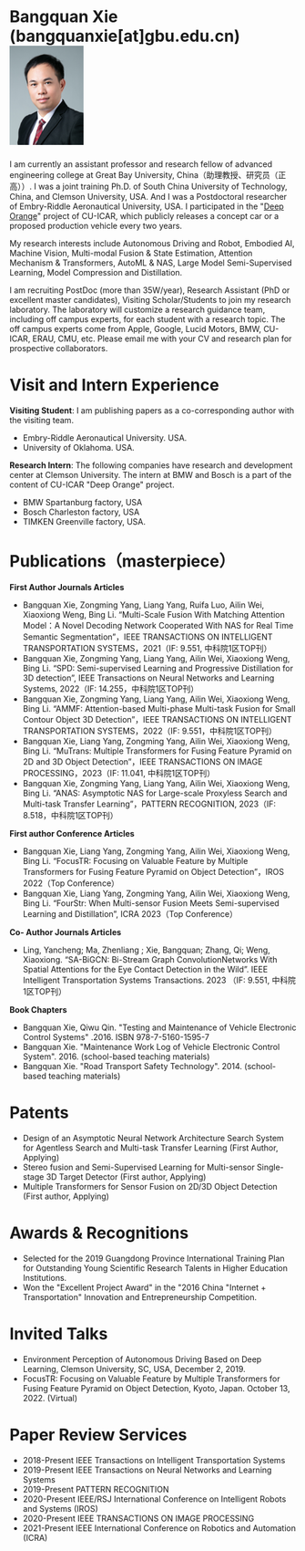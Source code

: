 # **Bangquan Xie** (bangquanxie[at]gbu.edu.cn)                                                                                        <img src="谢帮权(2寸).png" width="130" />
I am currently an assistant professor and research fellow of advanced engineering college at Great Bay University, China（助理教授、研究员（正高））.  I was a joint training Ph.D. of South China University of Technology, China, and Clemson University, USA. And I was a Postdoctoral researcher of Embry-Riddle Aeronautical University, USA. I participated in the "[Deep Orange](https://cuicardeeporange.com/)" project of CU-ICAR, which publicly releases a concept car or a proposed production vehicle every two years.

My research interests include Autonomous Driving and Robot, Embodied AI, Machine Vision, Multi-modal Fusion & State Estimation, Attention Mechanism & Transformers, AutoML & NAS, Large Model Semi-Supervised Learning, Model Compression and Distillation.

I am recruiting PostDoc (more than 35W/year), Research Assistant (PhD or excellent master candidates), Visiting Scholar/Students to join my research laboratory. The laboratory will customize a research guidance team, including off campus experts, for each student with a research topic. The off campus experts come from Apple, Google, Lucid Motors, BMW, CU-ICAR, ERAU, CMU, etc. Please email me with your CV and research plan for prospective collaborators. 

# Visit and Intern Experience
**Visiting Student**: I am publishing papers as a co-corresponding author with the visiting team.
- Embry-Riddle Aeronautical University. USA.                                                                                            
- University of Oklahoma. USA.                                                                               

**Research Intern**: The following companies have research and development center at Clemson University. The intern at BMW and Bosch is a part of the content of CU-ICAR "Deep Orange" project.	
- BMW Spartanburg factory, USA                                                                               
- Bosch Charleston factory, USA                                                                                   
- TIMKEN Greenville factory, USA.        
                                                                
# Publications（masterpiece）
**First Author Journals Articles**
- Bangquan Xie, Zongming Yang, Liang Yang, Ruifa Luo, Ailin Wei, Xiaoxiong Weng, Bing Li. “Multi-Scale Fusion With Matching Attention Model：A Novel Decoding Network Cooperated With NAS for Real Time Semantic Segmentation”，IEEE TRANSACTIONS ON INTELLIGENT TRANSPORTATION SYSTEMS，2021（IF: 9.551, 中科院1区TOP刊）
- Bangquan Xie, Zongming Yang, Liang Yang, Ailin Wei, Xiaoxiong Weng, Bing Li. “SPD: Semi-supervised Learning and Progressive Distillation for 3D detection”, IEEE Transactions on Neural Networks and Learning Systems, 2022（IF: 14.255，中科院1区TOP刊）
- Bangquan Xie, Zongming Yang, Liang Yang, Ailin Wei, Xiaoxiong Weng, Bing Li. “AMMF: Attention-based Multi-phase Multi-task Fusion for Small Contour Object 3D Detection”，IEEE TRANSACTIONS ON INTELLIGENT TRANSPORTATION SYSTEMS，2022（IF: 9.551，中科院1区TOP刊） 
- Bangquan Xie, Liang Yang, Zongming Yang, Ailin Wei, Xiaoxiong Weng, Bing Li. “MuTrans: Multiple Transformers for Fusing Feature Pyramid on 2D and 3D Object Detection”，IEEE TRANSACTIONS ON IMAGE PROCESSING，2023（IF: 11.041, 中科院1区TOP刊）
- Bangquan Xie, Zongming Yang, Liang Yang, Ailin Wei, Xiaoxiong Weng, Bing Li. “ANAS: Asymptotic NAS for Large-scale Proxyless Search and Multi-task Transfer Learning”，PATTERN RECOGNITION, 2023（IF: 8.518，中科院1区TOP刊）

**First author Conference Articles**
- Bangquan Xie, Liang Yang, Zongming Yang, Ailin Wei, Xiaoxiong Weng, Bing Li. “FocusTR: Focusing on Valuable Feature by Multiple Transformers for Fusing Feature Pyramid on Object Detection”，IROS 2022（Top Conference）
- Bangquan Xie, Liang Yang, Zongming Yang, Ailin Wei, Xiaoxiong Weng, Bing Li. “FourStr: When Multi-sensor Fusion Meets Semi-supervised Learning and Distillation”, ICRA 2023（Top Conference）

**Co- Author Journals Articles**
- Ling, Yancheng; Ma, Zhenliang ; Xie, Bangquan; Zhang, Qi; Weng, Xiaoxiong. “SA-BiGCN: Bi-Stream Graph ConvolutionNetworks With Spatial Attentions for the Eye Contact Detection in the Wild”. IEEE Intelligent Transportation Systems Transactions. 2023 （IF: 9.551, 中科院1区TOP刊）

**Book Chapters**
- Bangquan Xie, Qiwu Qin. "Testing and Maintenance of Vehicle Electronic Control Systems" .2016. ISBN 978-7-5160-1595-7
- Bangquan Xie. "Maintenance Work Log of Vehicle Electronic Control System". 2016. (school-based teaching materials)
- Bangquan Xie. "Road Transport Safety Technology". 2014. (school-based teaching materials)

# Patents
- Design of an Asymptotic Neural Network Architecture Search System for Agentless Search and Multi-task Transfer Learning (First Author, Applying)
- Stereo fusion and Semi-Supervised Learning for Multi-sensor Single-stage 3D Target Detector (First author, Applying)
- Multiple Transformers for Sensor Fusion on  2D/3D Object Detection (First author, Applying)

# Awards & Recognitions
- Selected for the 2019 Guangdong Province International Training Plan for Outstanding Young Scientific Research Talents in Higher Education Institutions.
- Won the "Excellent Project Award" in the "2016 China "Internet + Transportation" Innovation and Entrepreneurship Competition.

# Invited Talks
- Environment Perception of Autonomous Driving Based on Deep Learning, Clemson University, SC, USA, December 2, 2019.
- FocusTR: Focusing on Valuable Feature by Multiple Transformers for Fusing Feature Pyramid on Object Detection, Kyoto, Japan. October 13, 2022. (Virtual)

# Paper Review Services
- 2018-Present
  IEEE Transactions on Intelligent Transportation Systems
- 2019-Present
  IEEE Transactions on Neural Networks and Learning Systems                
- 2019-Present
  PATTERN RECOGNITION
- 2020-Present
  IEEE/RSJ International Conference on Intelligent Robots and Systems (IROS)
- 2020-Present
  IEEE TRANSACTIONS ON IMAGE PROCESSING
- 2021-Present
  IEEE International Conference on Robotics and Automation (ICRA)
      
